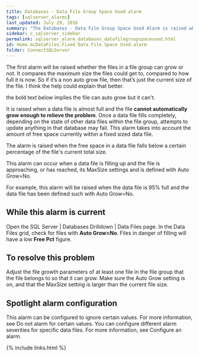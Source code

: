 ```yaml
---
title: ﻿Databases - Data File Group Space Used alarm
tags: [sqlserver_alarms]
last_updated: July 29, 2016
summary: "The Databases - Data File Group Space Used Alarm is raised when a fixed size data file in any database is in danger of filling."
sidebar: c_sqlserver_sidebar
permalink: sqlserver_alarm_databases_datafilegroupspaceused.html
id: Home.mcDataFiles.Fixed Data File Space Used.alarm
folder: ConnectSQLServer
---
```



The first alarm will be raised whether the files in a file group can grow or not. It compares the maximum size the files could get to, compared to how full it is now. So if it’s a non auto grow file, then that’s just the current size of the file. I think the help could explain that better.

the bold text below implies the file can auto grow but it can't.


It is raised when a data file is almost full and the file **cannot automatically grow enough to relieve the problem**. Once a data file fills completely, depending on the state of other data files within the file group, attempts to update anything in that database may fail. This alarm takes into account the amount of free space currently within a fixed sized data file.


The alarm is raised when the free space in a data file falls below a certain percentage of the file's current total size.

This alarm can occur when a data file is filling up and the file is approaching, or has reached, its MaxSize settings and is defined with Auto Grow=No.

For example, this  alarm will be raised when the data file is 95% full and the data file has been defined such with Auto Grow=No.

## While this alarm is current

Open the SQL Server \| Databases Drilldown \| Data Files page. In the Data Files grid, check for files with **Auto Grow=No**. Files in danger of filling will have a low **Free Pct** figure.

## To resolve this problem

Adjust the file growth parameters of at least one file in the file group that the file belongs to so that it can grow. Make sure the Auto Grow setting is on, and that the MaxSize setting is larger than the current file size.

## Spotlight alarm configuration

This alarm can be configured to ignore certain values. For more information, see Do not alarm for certain values.
You can configure different alarm severities for specific data files. For more information, see Configure an alarm.


{% include links.html %}
